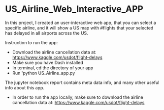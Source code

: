 # US_Airline_Web_Interactive_APP

In this project, I created an user-interactive web app, that you can select a specific airline, and it will show a US map with #flights that your selected has delayed in all airports across the US. 

Instruction to run the app:

- Download the airline cancellation data at: https://www.kaggle.com/usdot/flight-delays
- Make sure you have Dash installed
- In terminal, cd the directory of your app
- Run 'python US_Airline_app.py 

The jupyter notebook report contains meta data info, and many other useful info about this app. 

- In order to run the app locally, make sure to download the airline cancellation data at: https://www.kaggle.com/usdot/flight-delays
